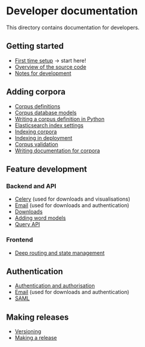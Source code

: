 # Developer documentation

This directory contains documentation for developers.

## Getting started

- [First time setup](./First-time-setup.md) -> start here!
- [Overview of the source code](./Overview.md)
- [Notes for development](./Notes-for-development.md)

## Adding corpora

- [Corpus definitions](./Corpus-definitions.md)
- [Corpus database models](/Corpus-database-models.md)
- [Writing a corpus definition in Python](./Writing-a-corpus-definition-in-Python.md)
- [Elasticsearch index settings](./Elasticsearch-index-settings.md)
- [Indexing corpora](./Indexing-corpora.md)
- [Indexing in deployment](./Indexing-on-server.md)
- [Corpus validation](./Corpus-validation.md)
- [Writing documentation for corpora](./Corpus-documentation.md)

## Feature development

### Backend and API

- [Celery](./Celery.md) (used for downloads and visualisations)
- [Email](./Email.md) (used for downloads and authentication)
- [Downloads](./Downloads.md)
- [Adding word models](./Adding-word-models.md)
- [Query API](./Query-api.md)

### Frontend

- [Deep routing and state management](./Frontend-deep-routing-and-state-management.md)

## Authentication

- [Authentication and authorisation](./Authentication-and-authorization.md)
- [Email](./Email.md) (used for downloads and authentication)
- [SAML](./SAML.md)

## Making releases

- [Versioning](./Versioning.md)
- [Making a release](./Making-a-release.md)
